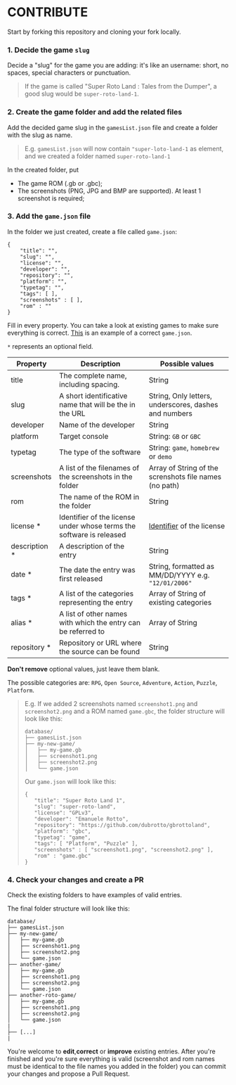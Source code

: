 # CONTRIBUTE

Start by forking this repository and cloning your fork locally.

### 1. Decide the game `slug` 

Decide a "slug" for the game you are adding: it's like an username: short, no spaces, special characters or punctuation.

> If the game is called "Super Roto Land : Tales from the Dumper", a good slug would be `super-roto-land-1`.

### 2. Create the game folder and add the related files 

Add the decided game slug in the `gamesList.json` file and create a folder with the slug as name.

> E.g. `gamesList.json` will now contain `"super-loto-land-1` as element, and we created a folder named `super-roto-land-1`

In the created folder, put
- The game ROM (.gb or .gbc);
- The screenshots (PNG, JPG and BMP are supported). At least 1 screenshot is required;

### 3. Add the `game.json` file 

In the folder we just created, create a file called `game.json`:

```
{
    "title": "",
    "slug": "",
    "license": "",
    "developer": "",
    "repository": "",
    "platform": "",
    "typetag": "",
    "tags": [ ],
    "screenshots" : [ ],
    "rom" : ""
}
```

Fill in every property. You can take a look at existing games to make sure everything is correct. 
[This](ucity/game.json) is an example of a correct `game.json`.

`*` represents an optional field.


| Property      | Description                                                          | Possible values                                         |
|---------------|----------------------------------------------------------------------|---------------------------------------------------------|
| title         | The complete name, including spacing.                                | String                                                  |
| slug          | A short identificative name that will be the in the URL              | String, Only letters, underscores, dashes and numbers   |
| developer     | Name of the developer                                                | String                                                  |
| platform      | Target console                                                       | String: `GB` or `GBC`                                   |
| typetag       | The type of the software                                             | String: `game`, `homebrew` or `demo`                    |
| screenshots   | A list of the filenames of the screenshots in the folder             | Array of String of the screnshots file names (no path)  |
| rom           | The name of the ROM in the folder                                    | String                                                  |
| license *     | Identifier of the license under whose terms the software is released | [Identifier](https://spdx.org/licenses/) of the license |
| description * | A description of the entry                                           | String                                                  |
| date *        | The date the entry was first released                                | String, formatted as MM/DD/YYYY e.g. `"12/01/2006"`     |
| tags *        | A list of the categories representing the entry                      | Array of String of existing categories                  |
| alias *       | A list of other names with which the entry can be referred to        | Array of String                                         |
| repository *  | Repository or URL where the source can be found                      | String                                                  |

**Don't remove** optional values, just leave them blank.


The possible categories are: `RPG`, `Open Source`, `Adventure`, `Action`, `Puzzle`, `Platform`.

> E.g. If we added 2 screenshots named `screenshot1.png` and `screenshot2.png` and a ROM named `game.gbc`, the folder structure will look like this:
>
>```
>database/
>├── gamesList.json
>├── my-new-game/
>│   ├── my-game.gb
>│   ├── screenshot1.png
>│   ├── screenshot2.png
>│   └── game.json
>```
>
> Our `game.json` will look like this:
> 
>```
>{
>    "title": "Super Roto Land 1",
>    "slug": "super-roto-land",
>    "license": "GPLv3",
>    "developer": "Emanuele Rotto",
>    "repository": "https://github.com/dubrotto/gbrottoland",
>    "platform": "gbc",
>    "typetag": "game",
>    "tags": [ "Platform", "Puzzle" ],
>    "screenshots" : [ "screenshot1.png", "screenshot2.png" ],
>    "rom" : "game.gbc"
>}
>```


### 4. Check your changes and create a PR

Check the existing folders to have examples of valid entries.

The final folder structure will look like this:

```
database/
├── gamesList.json
├── my-new-game/
│   ├── my-game.gb
│   ├── screenshot1.png
│   ├── screenshot2.png
│   └── game.json
├── another-game/
│   ├── my-game.gb
│   ├── screenshot1.png
│   ├── screenshot2.png
│   └── game.json
├── another-roto-game/
│   ├── my-game.gb
│   ├── screenshot1.png
│   ├── screenshot2.png
│   └── game.json
|
├── [...]
|
```

You're welcome to **edit**,**correct** or **improve** existing entries.
After you're finished and you're sure everything is valid (screenshot and rom names must be identical to the file names you added in the folder) you can commit your changes and propose a Pull Request.
